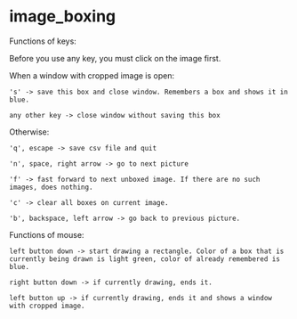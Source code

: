 # image_boxing

Functions of keys:

  Before you use any key, you must click on the image first.

  When a window with cropped image is open:
  
    's' -> save this box and close window. Remembers a box and shows it in blue.
    
    any other key -> close window without saving this box
    
  Otherwise:
  
    'q', escape -> save csv file and quit
    
    'n', space, right arrow -> go to next picture
    
    'f' -> fast forward to next unboxed image. If there are no such images, does nothing.
    
    'c' -> clear all boxes on current image.
    
    'b', backspace, left arrow -> go back to previous picture.
    
Functions of mouse:

    left button down -> start drawing a rectangle. Color of a box that is currently being drawn is light green, color of already remembered is blue.
  
    right button down -> if currently drawing, ends it.
  
    left button up -> if currently drawing, ends it and shows a window with cropped image.
  
